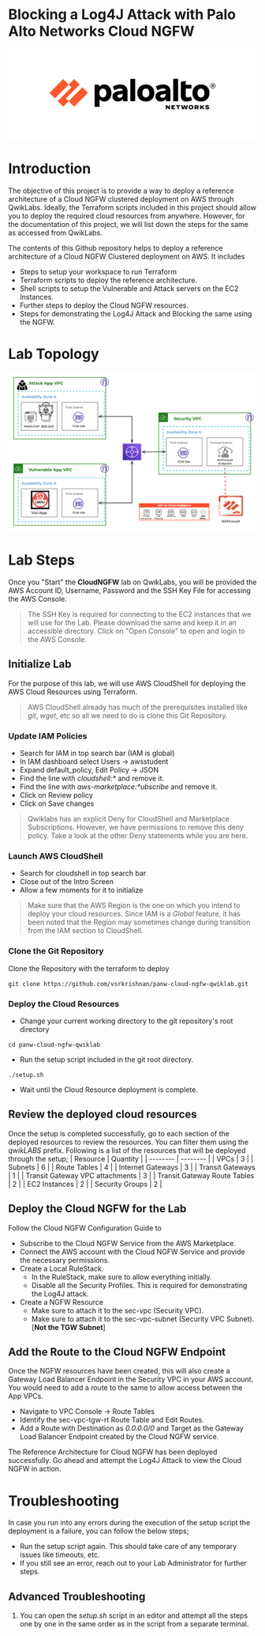 # Blocking a Log4J Attack with Palo Alto Networks Cloud NGFW
![Palo Alto Networks Logo](/images/PaloAltoNetworksLogo.png)
# Introduction
The objective of this project is to provide a way to deploy a reference architecture of a Cloud NGFW clustered deployment on AWS through QwikLabs. Ideally, the Terraform scripts included in this project should allow you to deploy the required cloud resources from anywhere. However, for the documentation of this project, we will list down the steps for the same as accessed from QwikLabs.

The contents of this Github repository helps to deploy a reference architecture of a Cloud NGFW Clustered deployment on AWS. It includes
- Steps to setup your workspace to run Terraform
- Terraform scripts to deploy the reference architecture.
- Shell scripts to setup the Vulnerable and Attack servers on the EC2 Instances.
- Further steps to deploy the Cloud NGFW resources.
- Steps for demonstrating the Log4J Attack and Blocking the same using the NGFW.
# Lab Topology
![Cloud NGFW East-West Cluster Deployment Reference Architecture](/images/CloudNGFW-EastWest.png)
# Lab Steps
Once you "Start" the **CloudNGFW** lab on QwikLabs, you will be provided the AWS Account ID, Username, Password and the SSH Key File for accessing the AWS Console.
> The SSH Key is required for connecting to the EC2 instances that we will use for the Lab. Please download the same and keep it in an accessible directory.
Click on "Open Console" to open and login to the AWS Console.
## Initialize Lab
For the purpose of this lab, we will use AWS CloudShell for deploying the AWS Cloud Resources using Terraform.
> AWS CloudShell already has much of the prerequisites installed like *git*, *wget*, etc so all we need to do is clone this Git Repository.
### Update IAM Policies
- Search for IAM in top search bar (IAM is global)
- In IAM dashboard select Users -> awsstudent
- Expand default_policy, Edit Policy -> JSON
- Find the line with *cloudshell:\** and remove it.
- Find the line with *aws-marketplace:\*ubscribe* and remove it.
- Click on Review policy
- Click on Save changes
> Qwiklabs has an explicit Deny for CloudShell and Marketplace Subscriptions. However, we have permissions to remove this deny policy. Take a look at the other Deny statements while you are here.
### Launch AWS CloudShell
- Search for cloudshell in top search bar
- Close out of the Intro Screen
- Allow a few moments for it to initialize
> Make sure that the AWS Region is the one on which you intend to deploy your cloud resources. Since IAM is a *Global* feature, it has been noted that the Region may sometimes change during transition from the IAM section to CloudShell.
### Clone the Git Repository
Clone the Repository with the terraform to deploy
```
git clone https://github.com/vsrkrishnan/panw-cloud-ngfw-qwiklab.git
```
### Deploy the Cloud Resources
- Change your current working directory to the git repository's root directory
```
cd panw-cloud-ngfw-qwiklab
```
- Run the setup script included in the git root directory.
```
./setup.sh
```
- Wait until the Cloud Resource deployment is complete.
## Review the deployed cloud resources
Once the setup is completed successfully, go to each section of the deployed resources to review the resources. You can filter them using the *qwikLABS* prefix.
Following is a list of the resources that will be deployed through the setup;
| Resource | Quantity |
| -------- | -------- |
| VPCs | 3 |
| Subnets | 6 |
| Route Tables | 4 |
| Internet Gateways | 3 |
| Transit Gateways | 1 |
| Transit Gateway VPC attachments | 3 |
| Transit Gateway Route Tables | 2 |
| EC2 Instances | 2 |
| Security Groups | 2 |
## Deploy the Cloud NGFW for the Lab
Follow the Cloud NGFW Configuration Guide to 
- Subscribe to the Cloud NGFW Service from the AWS Marketplace.
- Connect the AWS account with the Cloud NGFW Service and provide the necessary permissions.
- Create a Local RuleStack.
  - In the RuleStack, make sure to allow everything initially.
  - Disable all the Security Profiles. This is required for demonstrating the Log4J attack.
- Create a NGFW Resource
  - Make sure to attach it to the sec-vpc (Security VPC).
  - Make sure to attach it to the sec-vpc-subnet (Security VPC Subnet). [**Not the TGW Subnet**]
## Add the Route to the Cloud NGFW Endpoint
Once the NGFW resources have been created, this will also create a Gateway Load Balancer Endpoint in the Security VPC in your AWS account. You would need to add a route to the same to allow access between the App VPCs.
- Navigate to VPC Console -> Route Tables
- Identify the sec-vpc-tgw-rt Route Table and Edit Routes.
- Add a Route with Destination as *0.0.0.0/0* and Target as the Gateway Load Balancer Endpoint created by the Cloud NGFW service.

The Reference Architecture for Cloud NGFW has been deployed successfully. Go ahead and attempt the Log4J Attack to view the Cloud NGFW in action.
# Troubleshooting
In case you run into any errors during the execution of the setup script the deployment is a failure, you can follow the below steps;
- Run the setup script again. This should take care of any temporary issues like timeouts, etc.
- If you still see an error, reach out to your Lab Administrator for further steps.
## Advanced Troubleshooting
1. You can open the *setup.sh* script in an editor and attempt all the steps one by one in the same order as in the script from a separate terminal.